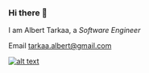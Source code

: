 ### Hi there 👋
I am Albert Tarkaa, a *Software Engineer*

Email tarkaa.albert@gmail.com
<!--
**albert-tarkaa/albert-tarkaa** is a ✨ _special_ ✨ repository because its `README.md` (this file) appears on your GitHub profile.

Here are some ideas to get you started:

- 🔭 I’m currently working on ...
- 🌱 I’m currently learning ...
- 👯 I’m looking to collaborate on ...
- 🤔 I’m looking for help with ...
- 💬 Ask me about ...
- 📫 How to reach me: ...
- 😄 Pronouns: ...
- ⚡ Fun fact: ...

-->

<!-- Please don't remove this: Grab your social icons from https://github.com/carlsednaoui/gitsocial -->

<!-- display the social media buttons in your README -->

[![alt text][1.2]][1]

<!-- icons without padding -->

[1.2]: http://i.imgur.com/wWzX9uB.png (twitter icon without padding)


[1]: http://twitter.com/8thLegio

<!-- Please don't remove this: Grab your social icons from https://github.com/carlsednaoui/gitsocial -->
